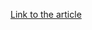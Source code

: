 [Link to the article](https://thehackernews.com/2024/10/vmware-releases-vcenter-server-update.html)
